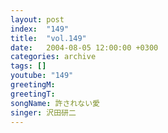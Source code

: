```yaml
---
layout: post
index:  "149"
title:  "vol.149"
date:   2004-08-05 12:00:00 +0300
categories: archive
tags: []
youtube: "149"
greetingM: 
greetingT: 
songName: 許されない愛
singer: 沢田研二
---
```

